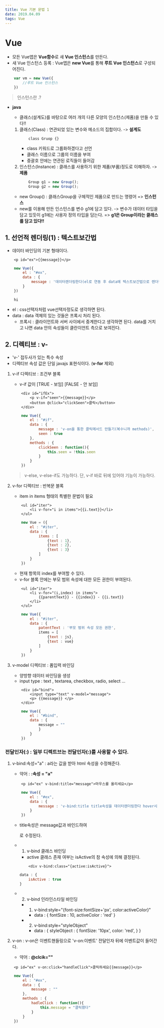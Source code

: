 ```yaml
---
title: Vue 기본 문법 1 
date: 2019.04.09
tags: Vue
---
```


# Vue
- 모든 Vue앱은 **Vue함수**로 새 **Vue 인스턴스**를 만든다.
- 새 Vue 인스턴스 등록 : Vue앱은 **new Vue**를 통해 **루트 Vue 인스턴스**로 구성되어진다.
```js
    var vm = new Vue({
        //루트 Vue 인스턴스
    })
```
> 인스턴스란 .?
- **java**
    - 클래스(설계도)를 바탕으로 여러 개의 다른 모양의 인스턴스(제품)을 만들 수 있다!!

    1. 클래스(Class) : 연관되었 있는 변수와 메소드의 집합이다. -> **설계도**
        ```text
            class Gruop {}
        ```
        - class 키워드로 그룹화하겠다고 선언
        - 클래스 이름으로 그룹의 이름을 부여
        - 중괄호 안에는 연관된 로직들이 들어감
    2. 인스턴스(Instance) : 클래스를 사용하기 위한 제품(부품)정도로 이해하자. -> **제품**
        ```js
            Group g1 = new Group();
            Group g2 = new Group();
        ```    
    - new Group() : 클래스Group을 구체적인 제품으로 만드는 명령어 => **인스턴스**
    - new를 이용해 만든 인스턴스를 변수 g1에 담고 있다.
        -> 변수가 데이터 타입을 담고 있듯이 g1에는 사용자 정의 타입을 담는다.
            => **g1은 Group이라는 클래스를 담고 있다!!**



## 1. 선언적 렌더링(1) : 텍스트보간법 
- 데이터 바인딩의 기본 형태이다.
```text
    <p id="ex">{{message}}</p>
```
```js
    new Vue({
        el : "#ex",
        data : {
            message : '데이터렌더링한다(el로 연동 후 data에 텍스트보간법으로 렌더링)'
        }
    })
```
```text
    hi
```
- el : css선택자처럼 vue선택자정도로 생각하면 된다.
- data : data 객체의 있는 것들은 프록시 처리 된다.
    - 프록시 : 클라이언트와 서버 사이에서 중계한다고 생각하면 된다. data를 거치고 나면 data 안의 속성들이 클란이언트 측으로 보여진다.


## 2. 디렉티브 : v-
- 'v-' 접두사가 있는 특수 속성
- 디렉티브 속성 값은 단일 javajs 표현식이다. (**v-for** 제외)

1. v-if 디렉티브 : 조건부 블록
    - v-if 값이 [TRUE - 보임] [FALSE - 안 보임]
    ```text
        <div id="ifEx">
            <p v-if="seen">{{message}}</p>
            <button @click="clickSeen">클릭</button>
        </div>
    ```
    ```js
        new Vue({
            el : "#if",
            data : {
                message : 'v-on을 통한 클릭메서드 만들기(복수니까 methods)',
                seen : true
            },
            methods : {
                clickSeen : function(){
                    this.seen = !this.seen
                }
            }
        })
    ```
    > v-else, v-else-if도 가능하다. 단, v-if 바로 뒤에 있어야 기능이 가능하다.

2. v-for 디렉티브 : 반복문 블록 
    - item in items 형태의 특별한 문법이 필요
    ```text
        <ul id="iter">
            <li v-for="i in items">{{i.text}}</li>
        </ul>
    ```
    ```js
        new Vue = ({
            el : "#iter",
            data : {
                items : [
                    {text : 1},
                    {text : 2},
                    {text : 3}
                ]
            }
        })
    ```
    - 현재 항목의 index를 부여할 수 있다.
    - v-for 블록 안에는 부모 범위 속성에 대한 모든 권한이 부여된다.
    ```text
        <ul id="iter">
            <li v-for="(i,index) in items">
                {{parentText}} - {{index}} - {{i.text}}
            </li>
        </ul>
    ```
    ```js  
        new Vue({
            el : "#iter",
            data : {
                patentText : '부모 범위 속성 모든 권한',
                items = [
                    {text : js},
                    {text : vue}
                ]
            }
        })
    ```
3. v-model 디렉티브 : 폼입력 바인딩
    - 양방향 데이터 바인딩을 생성
    - input type : text , textarea, checkbox, radio, select ...
    ```text
        <div id="bind">
            <input type="text" v-model="message">
            <p> {{message}} </p>
        </div>
    ```
    ```js
        new Vue({
            el : "#bind",
            data : {
                message = ""
                }
            }
        })
    ```


### 전달인자(:) : 일부 디렉트브는 전달인자(:)를 사용할 수 있다.

1. v-bind:속성="a" : a라는 값을 받아 html 속성을 수정해준다.
    - 약어 : **:속성 = "a"**
    ```text
        <p id="ex" v-bind:title="message">마우스를 올리세요</p>
    ```
    ```js
        new Vue({
            el : "#ex",
            data : {
                message : 'v-bind:title title속성을 데이터렌더링한다 hover시 title'
            }
        })
    ```
    - title속성은 message값과 바인드하여 <p title="message">로 수정된다.


    - 1. v-bind 클래스 바인딩
        - active 클래스 존재 여부는 isActive의 참 속성에 의해 결정된다.
        ```text
            <div v-bind:class="{active:isActive}">
        ```
        ```js
        data : {
            isActive : true
        }  
        ```
    - 2. v-bind 인라인스타일 바인딩 
        - 1. v-bind:style="{font-size:fontSize+'px', color:activeColor}"
            - data : {
                fontSize : 10,
                activeColor : 'red'
                }

        - 2. v-bind:style="styleObject"
            - data : {
                styleObject : {
                    fontSize: '10px',
                    color: 'red',
                }
            }

        
    
2. v-on : v-on은 이벤트핸들링으로 'v-on:이벤트' 전달인자 뒤에 이벤트값이 들어간다.
    - 약어 : **@clcik=""**
```text
    <p id="ex" v-on:click="handleClick">클릭하세요{{message}}</p>
```
```js
    new Vue({
        el : "#ex",
        data : {
            message : ""
        },
        methods : {
            hadleClick : function(){
                this.message = "클릭했다" 
            }
        }
    })
```
